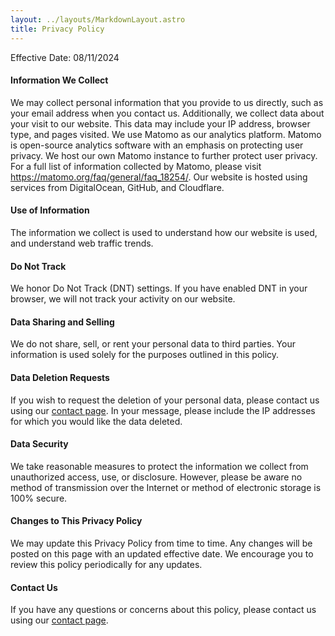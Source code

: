 ```yaml
---
layout: ../layouts/MarkdownLayout.astro
title: Privacy Policy
---
```


Effective Date: 08/11/2024

#### Information We Collect

We may collect personal information that you provide to us directly, such as your email address when you contact us.
Additionally, we collect data about your visit to our website. This data may include your IP address, browser type, and pages visited.
We use Matomo as our analytics platform. Matomo is open-source analytics software with an emphasis on protecting user privacy.
We host our own Matomo instance to further protect user privacy.  For a full list of information collected by Matomo, please 
visit https://matomo.org/faq/general/faq_18254/. Our website is hosted using services from DigitalOcean, GitHub, and Cloudflare.

#### Use of Information

The information we collect is used to understand how our website is used, and understand web traffic trends.

#### Do Not Track

We honor Do Not Track (DNT) settings. If you have enabled DNT in your browser, we will not track your activity on our website.

#### Data Sharing and Selling

We do not share, sell, or rent your personal data to third parties. Your information is used solely for the purposes outlined in this policy.

#### Data Deletion Requests

If you wish to request the deletion of your personal data, please contact us using our [contact page](/contact).
In your message, please include the IP addresses for which you would like the data deleted.

#### Data Security

We take reasonable measures to protect the information we collect from unauthorized access, use, or disclosure.
However, please be aware no method of transmission over the Internet or method of electronic storage is 100% secure.

#### Changes to This Privacy Policy

We may update this Privacy Policy from time to time.
Any changes will be posted on this page with an updated effective date.
We encourage you to review this policy periodically for any updates.

#### Contact Us

If you have any questions or concerns about this policy, please contact us using our [contact page](/contact).
